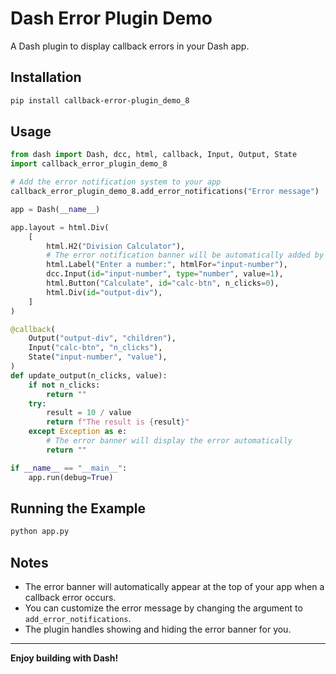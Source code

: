 # Dash Error Plugin Demo

A Dash plugin to display callback errors in your Dash app.

## Installation

```bash
pip install callback-error-plugin_demo_8
```

## Usage

```python
from dash import Dash, dcc, html, callback, Input, Output, State
import callback_error_plugin_demo_8

# Add the error notification system to your app
callback_error_plugin_demo_8.add_error_notifications("Error message")

app = Dash(__name__)

app.layout = html.Div(
    [
        html.H2("Division Calculator"),
        # The error notification banner will be automatically added by the plugin
        html.Label("Enter a number:", htmlFor="input-number"),
        dcc.Input(id="input-number", type="number", value=1),
        html.Button("Calculate", id="calc-btn", n_clicks=0),
        html.Div(id="output-div"),
    ]
)

@callback(
    Output("output-div", "children"),
    Input("calc-btn", "n_clicks"),
    State("input-number", "value"),
)
def update_output(n_clicks, value):
    if not n_clicks:
        return ""
    try:
        result = 10 / value
        return f"The result is {result}"
    except Exception as e:
        # The error banner will display the error automatically
        return ""

if __name__ == "__main__":
    app.run(debug=True)
```

## Running the Example

```bash
python app.py
```

## Notes

- The error banner will automatically appear at the top of your app when a callback error occurs.
- You can customize the error message by changing the argument to `add_error_notifications`.
- The plugin handles showing and hiding the error banner for you.

---

**Enjoy building with Dash!**
